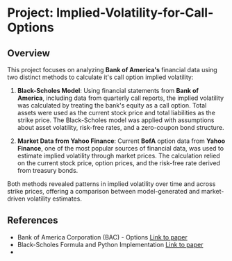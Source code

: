# Project: Implied-Volatility-for-Call-Options

## Overview

This project focuses on analyzing **Bank of America's** financial data using two distinct methods to calculate it's call option implied volatility:

1. **Black-Scholes Model**: Using financial statements from **Bank of America**, including data from quarterly call reports, the implied volatility was calculated by treating the bank's equity as a call option. Total assets were used as the current stock price and total liabilities as the strike price. The Black-Scholes model was applied with assumptions about asset volatility, risk-free rates, and a zero-coupon bond structure.

2. **Market Data from Yahoo Finance**: Current **BofA** option data from **Yahoo Finance**, one of the most popular sources of financial data, was used to estimate implied volatility through market prices. The calculation relied on the current stock price, option prices, and the risk-free rate derived from treasury bonds.

Both methods revealed patterns in implied volatility over time and across strike prices, offering a comparison between model-generated and market-driven volatility estimates.

## References
- Bank of America Corporation (BAC) - Options [Link to paper](https://finance.yahoo.com/quote/BAC/options/) 
- Black-Scholes Formula and Python Implementation [Link to paper](https://aaronschlegel.me/black-scholes-formula-python.html)
- 
